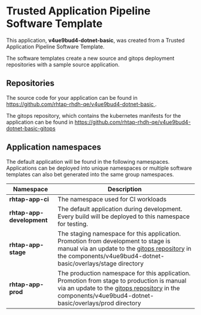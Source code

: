 # Trusted Application Pipeline Software Template

This application, **v4ue9bud4-dotnet-basic**, was created from a Trusted Application Pipeline Software Template.

The software templates create a new source and gitops deployment repositories with a sample source application. 

## Repositories

The source code for your application can be found in [https://github.com/rhtap-rhdh-qe/v4ue9bud4-dotnet-basic ](https://github.com/rhtap-rhdh-qe/v4ue9bud4-dotnet-basic ).
 
The gitops repository, which contains the kubernetes manifests for the application can be found in 
[https://github.com/rhtap-rhdh-qe/v4ue9bud4-dotnet-basic-gitops ](https://github.com/rhtap-rhdh-qe/v4ue9bud4-dotnet-basic-gitops ) 

## Application namespaces 

The default application will be found in the following namespaces. Applications can be deployed into unique namespaces or multiple software templates can also bet generated into the same group namespaces.  

|  Namespace   |  Description   |  
| -------- | -------- |
| **rhtap-app-ci** | The namespace used for CI workloads |
| **rhtap-app-development** | The default application during development. Every build will be deployed to this namespace for testing. |
| **rhtap-app-stage** | The staging namespace for this application. Promotion from development to stage is manual via an update to the [gitops repository](https://github.com/rhtap-rhdh-qe/v4ue9bud4-dotnet-basic-gitops ) in the components/v4ue9bud4-dotnet-basic/overlays/stage directory |
| **rhtap-app-prod** | The production namespace for this application. Promotion from stage to production is manual via an update to the [gitops repository](https://github.com/rhtap-rhdh-qe/v4ue9bud4-dotnet-basic-gitops ) in the components/v4ue9bud4-dotnet-basic/overlays/prod directory |